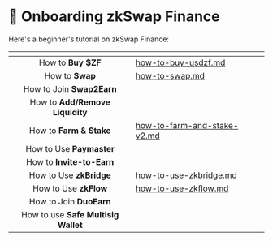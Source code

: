 # 🚀 Onboarding zkSwap Finance

Here's a beginner's tutorial on zkSwap Finance:

<table data-card-size="large" data-view="cards" data-full-width="false"><thead><tr><th align="center"></th><th data-hidden data-card-target data-type="content-ref"></th><th data-hidden data-card-cover data-type="files"></th></tr></thead><tbody><tr><td align="center">How to <strong>Buy $ZF</strong></td><td><a href="how-to-buy-usdzf.md">how-to-buy-usdzf.md</a></td><td></td></tr><tr><td align="center">How to <strong>Swap</strong></td><td><a href="how-to-swap.md">how-to-swap.md</a></td><td></td></tr><tr><td align="center">How to Join <strong>Swap2Earn</strong></td><td></td><td></td></tr><tr><td align="center">How to <strong>Add/Remove Liquidity</strong></td><td></td><td></td></tr><tr><td align="center">How to <strong>Farm &#x26; Stake</strong></td><td><a href="how-to-farm-and-stake-v2.md">how-to-farm-and-stake-v2.md</a></td><td></td></tr><tr><td align="center">How to Use <strong>Paymaster</strong></td><td></td><td></td></tr><tr><td align="center">How to <strong>Invite-to-Earn</strong></td><td></td><td></td></tr><tr><td align="center">How to Use <strong>zkBridge</strong></td><td><a href="how-to-use-zkbridge.md">how-to-use-zkbridge.md</a></td><td></td></tr><tr><td align="center">How to Use <strong>zkFlow</strong></td><td><a href="how-to-use-zkflow.md">how-to-use-zkflow.md</a></td><td></td></tr><tr><td align="center">How to Join <strong>DuoEarn</strong></td><td></td><td></td></tr><tr><td align="center">How to use <strong>Safe Multisig Wallet</strong></td><td></td><td></td></tr></tbody></table>

